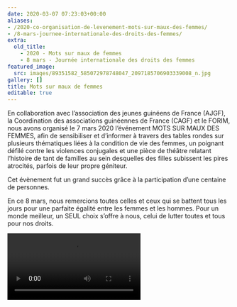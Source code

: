 ```yaml
---
date: 2020-03-07 07:23:03+00:00
aliases:
- /2020-co-organisation-de-levenement-mots-sur-maux-des-femmes/
- /8-mars-journee-internationale-des-droits-des-femmes/
extra:
  old_title:
    - 2020 - Mots sur maux de femmes
    - 8 mars - Journée internationale des droits des femmes
featured_image:
  src: images/89351582_585072978748047_2097185706903339008_n.jpg
gallery: []
title: Mots sur maux de femmes
editable: true
---
```

En collaboration avec l’association des jeunes guinéens de France (AJGF), la Coordination des associations guinéennes de France (CAGF) et le FORIM, nous avons organisé le 7 mars 2020 l’événement MOTS SUR MAUX DES FEMMES, afin de sensibiliser et d’informer à travers des tables rondes sur plusieurs thématiques liées à la condition de vie des femmes, un poignant défilé contre les violences conjugales et une pièce de théâtre relatant l’histoire de tant de familles au sein desquelles des filles subissent les pires atrocités, parfois de leur propre géniteur.

Cet évènement fut un grand succès grâce à la participation d’une centaine de personnes.

En ce 8 mars, nous remercions toutes celles et ceux qui se battent tous les jours pour une parfaite égalité entre les femmes et les hommes. Pour un monde meilleur, un SEUL choix s’offre à nous, celui de lutter toutes et tous pour nos droits.

![Mots pour maux, ces phrases qui tuent à petits feu](videos/video-phrases-assassines-.mp4)
